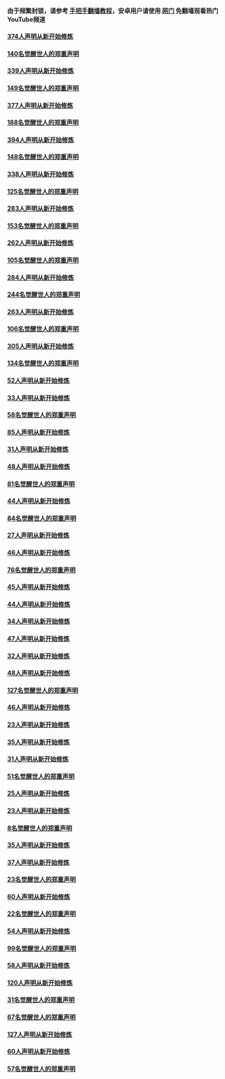 #### 由于频繁封锁，请参考 [手把手翻墙教程](https://github.com/gfw-breaker/guides/wiki/)，安卓用户请使用 [网门](https://github.com/gfw-breaker/nogfw/blob/master/dl.md?t=05210000) 免翻墙观看热门YouTube频道 

#### [374人声明从新开始修炼](../pages/91/425811.md?t=05210000) 

#### [140名觉醒世人的郑重声明](../pages/91/425810.md?t=05210000) 

#### [339人声明从新开始修炼](../pages/91/425690.md?t=05210000) 

#### [149名觉醒世人的郑重声明](../pages/91/425689.md?t=05210000) 

#### [377人声明从新开始修炼](../pages/91/424867.md?t=05210000) 

#### [188名觉醒世人的郑重声明](../pages/91/424866.md?t=05210000) 

#### [394人声明从新开始修炼](../pages/91/423914.md?t=05210000) 

#### [148名觉醒世人的郑重声明](../pages/91/423913.md?t=05210000) 

#### [338人声明从新开始修炼](../pages/91/423540.md?t=05210000) 

#### [125名觉醒世人的郑重声明](../pages/91/423539.md?t=05210000) 

#### [283人声明从新开始修炼](../pages/91/423296.md?t=05210000) 

#### [153名觉醒世人的郑重声明](../pages/91/423295.md?t=05210000) 

#### [262人声明从新开始修炼](../pages/91/423004.md?t=05210000) 

#### [105名觉醒世人的郑重声明](../pages/91/423003.md?t=05210000) 

#### [284人声明从新开始修炼](../pages/91/422707.md?t=05210000) 

#### [244名觉醒世人的郑重声明](../pages/91/422706.md?t=05210000) 

#### [263人声明从新开始修炼](../pages/91/422553.md?t=05210000) 

#### [106名觉醒世人的郑重声明](../pages/91/422552.md?t=05210000) 

#### [305人声明从新开始修炼](../pages/91/422153.md?t=05210000) 

#### [134名觉醒世人的郑重声明](../pages/91/422152.md?t=05210000) 

#### [52人声明从新开始修炼](../pages/91/421846.md?t=05210000) 

#### [33人声明从新开始修炼](../pages/91/421804.md?t=05210000) 

#### [58名觉醒世人的郑重声明](../pages/91/421845.md?t=05210000) 

#### [85人声明从新开始修炼](../pages/91/421769.md?t=05210000) 

#### [31人声明从新开始修炼](../pages/91/421763.md?t=05210000) 

#### [48人声明从新开始修炼](../pages/91/421605.md?t=05210000) 

#### [81名觉醒世人的郑重声明](../pages/91/421656.md?t=05210000) 

#### [44人声明从新开始修炼](../pages/91/421544.md?t=05210000) 

#### [84名觉醒世人的郑重声明](../pages/91/421543.md?t=05210000) 

#### [27人声明从新开始修炼](../pages/91/421465.md?t=05210000) 

#### [46人声明从新开始修炼](../pages/91/421454.md?t=05210000) 

#### [76名觉醒世人的郑重声明](../pages/91/421453.md?t=05210000) 

#### [45人声明从新开始修炼](../pages/91/421452.md?t=05210000) 

#### [44人声明从新开始修炼](../pages/91/421422.md?t=05210000) 

#### [34人声明从新开始修炼](../pages/91/421322.md?t=05210000) 

#### [47人声明从新开始修炼](../pages/91/421264.md?t=05210000) 

#### [32人声明从新开始修炼](../pages/91/421225.md?t=05210000) 

#### [48人声明从新开始修炼](../pages/91/421202.md?t=05210000) 

#### [127名觉醒世人的郑重声明](../pages/91/421224.md?t=05210000) 

#### [46人声明从新开始修炼](../pages/91/421203.md?t=05210000) 

#### [23人声明从新开始修炼](../pages/91/421138.md?t=05210000) 

#### [35人声明从新开始修炼](../pages/91/421122.md?t=05210000) 

#### [31人声明从新开始修炼](../pages/91/421081.md?t=05210000) 

#### [51名觉醒世人的郑重声明](../pages/91/421080.md?t=05210000) 

#### [25人声明从新开始修炼](../pages/91/421020.md?t=05210000) 

#### [23人声明从新开始修炼](../pages/91/420884.md?t=05210000) 

#### [8名觉醒世人的郑重声明](../pages/91/420883.md?t=05210000) 

#### [35人声明从新开始修炼](../pages/91/420809.md?t=05210000) 

#### [37人声明从新开始修炼](../pages/91/420766.md?t=05210000) 

#### [23名觉醒世人的郑重声明](../pages/91/420765.md?t=05210000) 

#### [60人声明从新开始修炼](../pages/91/420727.md?t=05210000) 

#### [22名觉醒世人的郑重声明](../pages/91/420726.md?t=05210000) 

#### [54人声明从新开始修炼](../pages/91/420529.md?t=05210000) 

#### [99名觉醒世人的郑重声明](../pages/91/420528.md?t=05210000) 

#### [58人声明从新开始修炼](../pages/91/420198.md?t=05210000) 

#### [120人声明从新开始修炼](../pages/91/420141.md?t=05210000) 

#### [31名觉醒世人的郑重声明](../pages/91/420197.md?t=05210000) 

#### [67名觉醒世人的郑重声明](../pages/91/420140.md?t=05210000) 

#### [127人声明从新开始修炼](../pages/91/420082.md?t=05210000) 

#### [60人声明从新开始修炼](../pages/91/420081.md?t=05210000) 

#### [57名觉醒世人的郑重声明](../pages/91/420080.md?t=05210000) 

